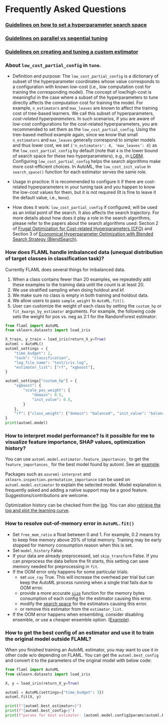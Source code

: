 # Frequently Asked Questions

### [Guidelines on how to set a hyperparameter search space](Use-Cases/Tune-User-Defined-Function#details-and-guidelines-on-hyperparameter-search-space)

### [Guidelines on parallel vs seqential tuning](Use-Cases/Task-Oriented-AutoML#guidelines-on-parallel-vs-sequential-tuning)

### [Guidelines on creating and tuning a custom estimator](Use-Cases/Task-Oriented-AutoML#guidelines-on-tuning-a-custom-estimator)

### About `low_cost_partial_config` in `tune`.

- Definition and purpose: The `low_cost_partial_config` is a dictionary of subset of the hyperparameter coordinates whose value corresponds to a configuration with known low-cost (i.e., low computation cost for training the corresponding model).  The concept of low/high-cost is meaningful in the case where a subset of the hyperparameters to tune directly affects the computation cost for training the model. For example, `n_estimators` and `max_leaves` are known to affect the training cost of tree-based learners. We call this subset of hyperparameters, *cost-related hyperparameters*. In such scenarios, if you are aware of low-cost configurations for the cost-related hyperparameters, you are recommended to set them as the `low_cost_partial_config`. Using the tree-based method example again, since we know that small `n_estimators` and  `max_leaves` generally correspond to simpler models and thus lower cost, we set `{'n_estimators': 4, 'max_leaves': 4}` as the `low_cost_partial_config` by default (note that `4` is the lower bound of search space for these two hyperparameters), e.g., in [LGBM](https://github.com/microsoft/FLAML/blob/main/flaml/model.py#L215).  Configuring `low_cost_partial_config` helps the search algorithms make more cost-efficient choices.
  In AutoML, the `low_cost_init_value` in `search_space()` function for each estimator serves the same role.

- Usage in practice: It is recommended to configure it if there are cost-related hyperparameters in your tuning task and you happen to know the low-cost values for them, but it is not required (It is fine to leave it the default value, i.e., `None`).

- How does it work: `low_cost_partial_config` if configured, will be used as an initial point of the search. It also affects the search trajectory. For more details about how does it play a role in the search algorithms, please refer to the papers about the search algorithms used: Section 2 of [Frugal Optimization for Cost-related Hyperparameters (CFO)](https://arxiv.org/pdf/2005.01571.pdf) and Section 3 of [Economical Hyperparameter Optimization with Blended Search Strategy (BlendSearch)](https://openreview.net/pdf?id=VbLH04pRA3).

### How does FLAML handle imbalanced data (unequal distribution of target classes in classification task)?

Currently FLAML does several things for imbalanced data.

1. When a class contains fewer than 20 examples, we repeatedly add these examples to the training data until the count is at least 20.
1. We use stratified sampling when doing holdout and kf.
1. We make sure no class is empty in both training and holdout data.
1. We allow users to pass `sample_weight` to `AutoML.fit()`.
1. User can customize the weight of each class by setting the `custom_hp` or `fit_kwargs_by_estimator` arguments. For example, the following code sets the weight for pos vs. neg as 2:1 for the RandomForest estimator:

```python
from flaml import AutoML
from sklearn.datasets import load_iris

X_train, y_train = load_iris(return_X_y=True)
automl = AutoML()
automl_settings = {
    "time_budget": 2,
    "task": "classification",
    "log_file_name": "test/iris.log",
    "estimator_list": ["rf", "xgboost"],
}

automl_settings["custom_hp"] = {
    "xgboost": {
        "scale_pos_weight": {
            "domain": 0.5,
            "init_value": 0.5,
        }
    },
    "rf": {"class_weight": {"domain": "balanced", "init_value": "balanced"}},
}
print(automl.model)
```

### How to interpret model performance? Is it possible for me to visualize feature importance, SHAP values, optimization history?

You can use `automl.model.estimator.feature_importances_` to get the `feature_importances_` for the best model found by automl. See an [example](Examples/AutoML-for-XGBoost#plot-feature-importance).

Packages such as `azureml-interpret` and `sklearn.inspection.permutation_importance` can be used on `automl.model.estimator` to explain the selected model.
Model explanation is frequently asked and adding a native support may be a good feature. Suggestions/contributions are welcome.

Optimization history can be checked from the [log](Use-Cases/Task-Oriented-AutoML#log-the-trials). You can also [retrieve the log and plot the learning curve](Use-Cases/Task-Oriented-AutoML#plot-learning-curve).

### How to resolve out-of-memory error in `AutoML.fit()`

- Set `free_mem_ratio` a float between 0 and 1. For example, 0.2 means try to keep free memory above 20% of total memory. Training may be early stopped for memory consumption reason when this is set.
- Set `model_history` False.
- If your data are already preprocessed, set `skip_transform` False. If you can preprocess the data before the fit starts, this setting can save memory needed for preprocessing in `fit`.
- If the OOM error only happens for some particular trials:
  - set `use_ray` True. This will increase the overhead per trial but can keep the AutoML process running when a single trial fails due to OOM error.
  - provide a more accurate [`size`](reference/automl/model#size) function for the memory bytes consumption of each config for the estimator causing this error.
  - modify the [search space](Use-Cases/Task-Oriented-AutoML#a-shortcut-to-override-the-search-space) for the estimators causing this error.
  - or remove this estimator from the `estimator_list`.
- If the OOM error happens when ensembling, consider disabling ensemble, or use a cheaper ensemble option. ([Example](Use-Cases/Task-Oriented-AutoML#ensemble)).

### How to get the best config of an estimator and use it to train the original model outside FLAML?

When you finished training an AutoML estimator, you may want to use it in other code w/o depending on FLAML. You can get the `automl.best_config` and convert it to the parameters of the original model with below code:

```python
from flaml import AutoML
from sklearn.datasets import load_iris

X, y = load_iris(return_X_y=True)

automl = AutoML(settings={"time_budget": 3})
automl.fit(X, y)

print(f"{automl.best_estimator=}")
print(f"{automl.best_config=}")
print(f"params for best estimator: {automl.model.config2params(automl.best_config)}")
```
